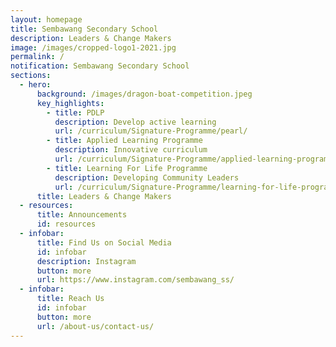 ```yaml
---
layout: homepage
title: Sembawang Secondary School
description: Leaders & Change Makers
image: /images/cropped-logo1-2021.jpg
permalink: /
notification: Sembawang Secondary School
sections:
  - hero:
      background: /images/dragon-boat-competition.jpeg
      key_highlights:
        - title: PDLP
          description: Develop active learning
          url: /curriculum/Signature-Programme/pearl/
        - title: Applied Learning Programme
          description: Innovative curriculum
          url: /curriculum/Signature-Programme/applied-learning-programme/
        - title: Learning For Life Programme
          description: Developing Community Leaders
          url: /curriculum/Signature-Programme/learning-for-life-programme/
      title: Leaders & Change Makers
  - resources:
      title: Announcements
      id: resources
  - infobar:
      title: Find Us on Social Media
      id: infobar
      description: Instagram
      button: more
      url: https://www.instagram.com/sembawang_ss/
  - infobar:
      title: Reach Us
      id: infobar
      button: more
      url: /about-us/contact-us/
---
```

